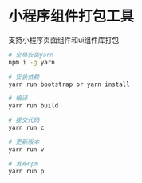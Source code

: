# 小程序组件打包工具
支持小程序页面组件和ui组件库打包

```bash
# 全局安装yarn
npm i -g yarn

# 安装依赖
yarn run bootstrap or yarn install

# 编译
yarn run build

# 提交代码
yarn run c

# 更新版本
yarn run v

# 发布npm
yarn run p
```
